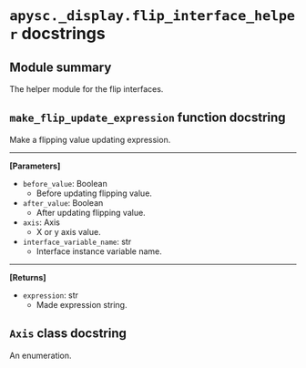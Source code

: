 # `apysc._display.flip_interface_helper` docstrings

## Module summary

The helper module for the flip interfaces.

## `make_flip_update_expression` function docstring

Make a flipping value updating expression.<hr>

**[Parameters]**

- `before_value`: Boolean
  - Before updating flipping value.
- `after_value`: Boolean
  - After updating flipping value.
- `axis`: Axis
  - X or y axis value.
- `interface_variable_name`: str
  - Interface instance variable name.

<hr>

**[Returns]**

- `expression`: str
  - Made expression string.

## `Axis` class docstring

An enumeration.